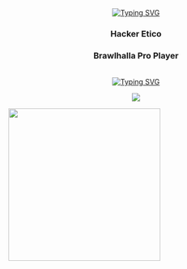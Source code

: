
<div identificación="encabezado" align="center">
 <a href="https://git.io/typing-svg"><img src="https://readme-typing-svg.herokuapp.com?font=Fira+Code&weight=700&size=30&pause=1000&color=F70000&center=true&vCenter=true&width=435&lines=Hi+i'm+D4rkSec" alt="Typing SVG" /></a>

 <h3 align="center">Hacker Etico</h3>
    <h3 align="center">Brawlhalla Pro Player</h3>
</div >
<br>
<div identificación="centro" align="center">
<a href="https://git.io/typing-svg"><img src="https://readme-typing-svg.herokuapp.com?font=Fira+Code&weight=600&size=23&duration=1&pause=1000&color=F70000&center=true&vCenter=true&width=435&lines=%3CSkills%3E" alt="Typing SVG" /></a>
</div>
<p align="center">
  <a href="https://skillicons.dev">
    <img src="https://skillicons.dev/icons?i=linux,git,md,bash,python,html,css,js" />
  </a>
</p>
<img src="[[https://images-wixmp-ed30a86b8c4ca887773594c2.wixmp.com/f/3f861b9c-0ac0-4b33-9fcc-c387e684769c/ddd23kd-72d72d6f-090f-4e6b-b230-636da69a8336.gif](https://static.wikia.nocookie.net/skul/images/4/4c/Grim_Reaper_Idle.gif/revision/latest?cb=20220803042344)https://static.wikia.nocookie.net/skul/images/4/4c/Grim_Reaper_Idle.gif](https://cdn.discordapp.com/attachments/1118830427717767180/1122799730708189244/uz06ty.gif)https://cdn.discordapp.com/attachments/1118830427717767180/1122799730708189244/uz06ty.gif" width="300"/>
